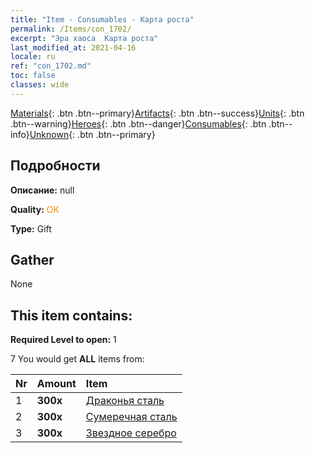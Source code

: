 ```yaml
---
title: "Item - Consumables - Карта роста"
permalink: /Items/con_1702/
excerpt: "Эра хаоса  Карта роста"
last_modified_at: 2021-04-16
locale: ru
ref: "con_1702.md"
toc: false
classes: wide
---
```

 [Materials](/ru/Items/){: .btn .btn--primary}[Artifacts](/ru/Items/Artifacts/){: .btn .btn--success}[Units](/ru/Items/Units/){: .btn .btn--warning}[Heroes](/ru/Items/Heroes/){: .btn .btn--danger}[Consumables](/ru/Items/Consumables/){: .btn .btn--info}[Unknown](/ru/Items/Unknown/){: .btn .btn--primary}

## Подробности
 **Описание:** null

 **Quality:** <span style="color: #FF8C00">OK</span>

 **Type:** Gift

## Gather

  None

## This item contains:

 **Required Level to open:** 1

 7 You would get **ALL** items  from:

  | Nr | Amount |     Item    |
  |:---|:-------|:------------|
  | 1 |  **300x** | [Драконья сталь](/ru/Items/con_880/) |  | 
  | 2 |  **300x** | [Сумеречная сталь](/ru/Items/con_881/) |  | 
  | 3 |  **300x** | [Звездное серебро](/ru/Items/con_882/) |  | 
